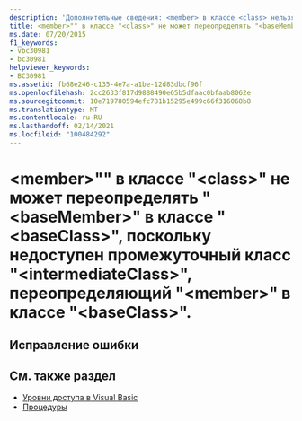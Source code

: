 ```yaml
---
description: 'Дополнительные сведения: <member> в классе <class> нельзя переопределить <baseMember> в классе, <baseClass> так как промежуточный класс <intermediateClass> переопределяет <member> класс в классе <baseClass> , но недоступен.'
title: <member>"" в классе "<class>" не может переопределять "<baseMember>" в классе "<baseClass>", поскольку недоступен промежуточный класс "<intermediateClass>", переопределяющий "<member>" в классе "<baseClass>".
ms.date: 07/20/2015
f1_keywords:
- vbc30981
- bc30981
helpviewer_keywords:
- BC30981
ms.assetid: fb68e246-c135-4e7a-a1be-12d83dbcf96f
ms.openlocfilehash: 2cc2633f817d9888490e65b5dfaac0bfaab8062e
ms.sourcegitcommit: 10e719780594efc781b15295e499c66f316068b8
ms.translationtype: MT
ms.contentlocale: ru-RU
ms.lasthandoff: 02/14/2021
ms.locfileid: "100484292"
---
```

# <a name="member-in-class-class-cannot-override-basemember-in-class-baseclass-because-an-intermediate-class-intermediateclass-overrides-member-in-class-baseclass-but-is-not-accessible"></a>\<member>"" в классе "\<class>" не может переопределять "\<baseMember>" в классе "\<baseClass>", поскольку недоступен промежуточный класс "\<intermediateClass>", переопределяющий "\<member>" в классе "\<baseClass>".

## <a name="to-correct-this-error"></a>Исправление ошибки

## <a name="see-also"></a>См. также раздел

- [Уровни доступа в Visual Basic](../programming-guide/language-features/declared-elements/access-levels.md)
- [Процедуры](../programming-guide/language-features/procedures/index.md)
